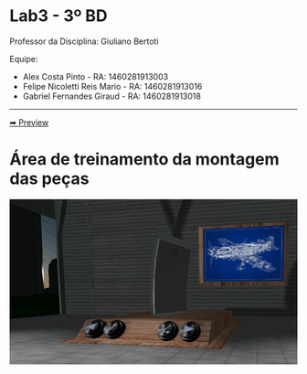 # Lab3 - 3º BD

Professor da Disciplina: Giuliano Bertoti 

Equipe:
- Alex Costa Pinto - RA: 1460281913003
- Felipe Nicoletti Reis Mario - RA: 1460281913016
- Gabriel Fernandes Giraud - RA: 1460281913018

<hr>
<a href="http://latecoerevr.glitch.me/"> ➡ Preview </a>

# Área de treinamento da montagem das peças
![Guia para montagem de peça](gifs/guia.gif)

